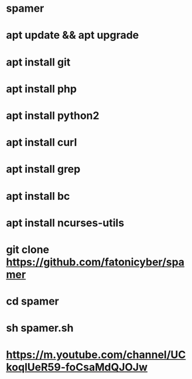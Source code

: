 # spamer
# apt update && apt upgrade
# apt install git
# apt install php
# apt install python2
# apt install curl
# apt install grep
# apt install bc 
# apt install ncurses-utils
# git clone https://github.com/fatonicyber/spamer
# cd spamer
# sh spamer.sh
# https://m.youtube.com/channel/UCkoqlUeR59-foCsaMdQJOJw

